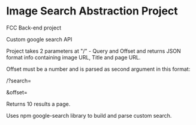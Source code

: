Image Search Abstraction Project
=========================

FCC Back-end project

Custom google search API

Project takes 2 parameters at "/" - Query and Offset and returns JSON format info containing image URL, Title and page URL.

Offset must be a number and is parsed as second argument in this format:

/?search=<search>&offset=<number-of-pages>
  
Returns 10 results a page.

Uses npm google-search library to build and parse custom search.

